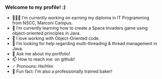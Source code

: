 ### Welcome to my profile! :)

- 👨🏻‍🎓 I’m currently working on earning my diploma in IT Programming from NSCC, Marconi Campus.
- 👾 I’m currently learning how to create a Space Invaders game using object-oriented principles in Java.
- 💖 I love working with Object-Oriented code.
- 🤔 I’m looking for help regarding multi-threading & thread management in Java.
- 💬 Ask me about my portfolio!
- 📫 How to reach me: on github!
- ♂️ Pronouns: He/Him
- 🧁 Fun fact: I'm also a professionally trained baker!

